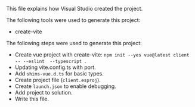 This file explains how Visual Studio created the project.

The following tools were used to generate this project:
- create-vite

The following steps were used to generate this project:
- Create vue project with create-vite: `npm init --yes vue@latest client -- --eslint  --typescript `.
- Updating vite.config.ts with port.
- Add `shims-vue.d.ts` for basic types.
- Create project file (`client.esproj`).
- Create `launch.json` to enable debugging.
- Add project to solution.
- Write this file.
